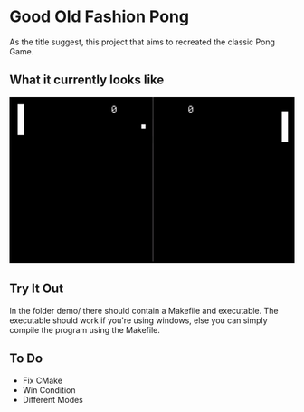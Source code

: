 # Good Old Fashion Pong
As the title suggest, this project that aims to recreated the classic Pong Game.

## What it currently looks like
![GIF](./gifs/demo_ai.gif)

## Try It Out
In the folder demo/ there should contain a Makefile and executable. The executable should work if you're using windows, else you can simply compile the program using the Makefile.

## To Do
- Fix CMake
- Win Condition 
- Different Modes
